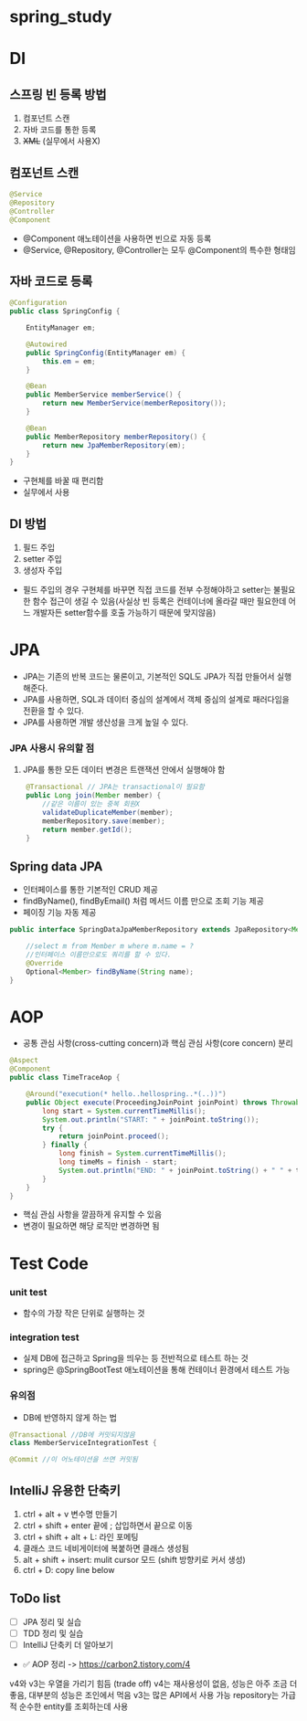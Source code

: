 # spring_study

# DI

## 스프링 빈 등록 방법

1. 컴포넌트 스캔
2. 자바 코드를 통한 등록
3. ~~XML~~ (실무에서 사용X)

## 컴포넌트 스캔

```java
@Service
@Repository
@Controller
@Component
```

- @Component 애노테이션을 사용하면 빈으로 자동 등록
- @Service, @Repository, @Controller는 모두 @Component의 특수한 형태임

## 자바 코드로 등록

```java
@Configuration
public class SpringConfig {

    EntityManager em;

    @Autowired
    public SpringConfig(EntityManager em) {
        this.em = em;
    }

    @Bean
    public MemberService memberService() {
        return new MemberService(memberRepository());
    }

    @Bean
    public MemberRepository memberRepository() {
        return new JpaMemberRepository(em);
    }
}
```

- 구현체를 바꿀 때 편리함
- 실무에서 사용

## DI 방법

1. 필드 주입
2. setter 주입
3. 생성자 주입

- 필드 주입의 경우 구현체를 바꾸면 직접 코드를 전부 수정해야하고 setter는 불필요한 함수 접근이 생길 수 있음(사실상 빈 등록은 컨테이너에 올라갈 때만 필요한데 어느 개발자든 setter함수를 호출 가능하기 때문에 맞지않음)

# JPA

- JPA는 기존의 반복 코드는 물론이고, 기본적인 SQL도 JPA가 직접 만들어서 실행해준다.
- JPA를 사용하면, SQL과 데이터 중심의 설계에서 객체 중심의 설계로 패러다임을 전환을 할 수 있다.
- JPA를 사용하면 개발 생산성을 크게 높일 수 있다.

### JPA 사용시 유의할 점

1. JPA를 통한 모든 데이터 변경은 트랜잭션 안에서 실행해야 함

```java
    @Transactional // JPA는 transactional이 필요함
    public Long join(Member member) {
        //같은 이름이 있는 중복 회원X
        validateDuplicateMember(member);
        memberRepository.save(member);
        return member.getId();
    }
```

## Spring data JPA

- 인터페이스를 통한 기본적인 CRUD 제공
- findByName(), findByEmail() 처럼 메서드 이름 만으로 조회 기능 제공
- 페이징 기능 자동 제공

```java
public interface SpringDataJpaMemberRepository extends JpaRepository<Member, Long>, MemberRepository { //JpaRepository를 상속 받고 Member의 키인 id의 타입 long을 명시

    //select m from Member m where m.name = ?
    //인터페이스 이름만으로도 쿼리를 할 수 있다.
    @Override
    Optional<Member> findByName(String name);
}
```

# AOP

- 공통 관심 사항(cross-cutting concern)과 핵심 관심 사항(core concern) 분리

```java
@Aspect
@Component
public class TimeTraceAop {

    @Around("execution(* hello..hellospring..*(..))")
    public Object execute(ProceedingJoinPoint joinPoint) throws Throwable {
        long start = System.currentTimeMillis();
        System.out.println("START: " + joinPoint.toString());
        try {
            return joinPoint.proceed();
        } finally {
            long finish = System.currentTimeMillis();
            long timeMs = finish - start;
            System.out.println("END: " + joinPoint.toString() + " " + timeMs + "ms");
        }
    }
}
```

- 핵심 관심 사항을 깔끔하게 유지할 수 있음
- 변경이 필요하면 해당 로직만 변경하면 됨

# Test Code

### unit test

- 함수의 가장 작은 단위로 실행하는 것

### integration test

- 실제 DB에 접근하고 Spring을 띄우는 등 전반적으로 테스트 하는 것
- spring은 @SpringBootTest 애노테이션을 통해 컨테이너 환경에서 테스트 가능

### 유의점

- DB에 반영하지 않게 하는 법

```java
@Transactional //DB에 커밋되지않음
class MemberServiceIntegrationTest {

@Commit //이 어노테이션을 쓰면 커밋됨
```

## IntelliJ 유용한 단축키

1. ctrl + alt + v 변수명 만들기
2. ctrl + shift + enter 끝에 ; 삽입하면서 끝으로 이동
3. ctrl + shift + alt + L: 라인 포메팅
4. 클래스 코드 네비게이터에 복붙하면 클래스 생성됨
5. alt + shift + insert: mulit cursor 모드 (shift 방향키로 커서 생성)
6. ctrl + D: copy line below

## ToDo list

- [ ] JPA 정리 및 실습
- [ ] TDD 정리 및 실습
- [ ] IntelliJ 단축키 더 알아보기
- ✅ AOP 정리 -> https://carbon2.tistory.com/4

v4와 v3는 우열을 가리기 힘듬 (trade off)
v4는 재사용성이 없음, 성능은 아주 조금 더 좋음, 대부분의 성능은 조인에서 먹음
v3는 많은 API에서 사용 가능
repository는 가급적 순수한 entity를 조회하는데 사용
